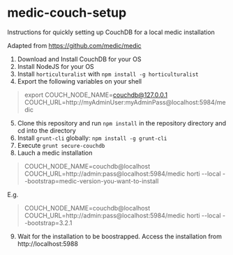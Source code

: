 # medic-couch-setup
Instructions for quickly setting up CouchDB for a local medic installation

Adapted from https://github.com/medic/medic

1. Download and Install CouchDB for your OS
2. Install NodeJS for your OS
3. Install `horticulturalist` with `npm install -g horticulturalist`
4. Export the following variables on your shell

>export COUCH_NODE_NAME=couchdb@127.0.0.1 COUCH_URL=http://myAdminUser:myAdminPass@localhost:5984/medic

5. Clone this repository and run `npm install` in the repository directory and cd into the directory
6. Install `grunt-cli` globally: `npm install -g grunt-cli`
7. Execute `grunt secure-couchdb`
8. Lauch a medic installation
> COUCH_NODE_NAME=couchdb@localhost COUCH_URL=http://admin:pass@localhost:5984/medic horti --local --bootstrap=medic-version-you-want-to-install

E.g.
> COUCH_NODE_NAME=couchdb@localhost COUCH_URL=http://admin:pass@localhost:5984/medic horti --local --bootstrap=3.2.1

9. Wait for the installation to be boostrapped. Access the installation from http://localhost:5988
